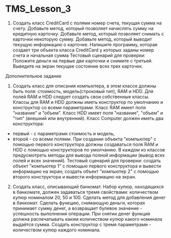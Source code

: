 # TMS_Lesson_3
1. Создать класс CreditCard c полями номер счета, текущая сумма на счету.
   Добавьте метод, который позволяет начислять сумму на кредитную
   карточку.
   Добавьте метод, который позволяет снимать с карточки некоторую сумму.
   Добавьте метод, который выводит текущую информацию о карточке.
   Напишите программу, которая создает три объекта класса CreditCard у
   которых заданы номер счета и начальная сумма
   Тестовый сценарий для проверки:
   Положите деньги на первые две карточки и снимите с третьей.
   Выведите на экран текущее состояние всех трех карточек.

Дополнительное задание
1. Создать класс для описания компьютера, в этом классе должны быть
   поля: стоимость, модель(строковый тип), RAM и HDD.
   Для полей RAM и HDD следует создать свои собственные классы.
   Классы для RAM и HDD должны иметь конструктор по умолчанию и
   конструктор со всеми параметрами.
   Класс RAM имеет поля "название" и "объем".
   Класс HDD имеет поля "название", "объем" и "тип" (внешний или
   внутренний).
   Класс Computer должен иметь два конструктора:
- первый - с параметрами стоимость и модель,
- второй - со всеми полями.
  При создании объекта "компьютер" с помощью первого конструктора
  должны создаваться поля RAM и HDD с помощью конструкторов по
  умолчанию.
  В каждом из классов предусмотреть методы для вывода полной
  информации (вывод всех полей и всех значений).
  Тестовый сценарий для проверки:
  создать объект "компьютер 1" с помощью первого конструктора и
  вывести информацию на экран;
  создать объект "компьютер 2" с помощью второго конструктора и
  вывести информацию на экран.
2. Создать класс, описывающий банкомат.
   Набор купюр, находящихся в банкомате, должен задаваться тремя
   свойствами:
   количеством купюр номиналом 20, 50 и 100.
   Сделать метод для добавления денег в банкомат.
   Сделать функцию, снимающую деньги, которая принимает сумму денег, а
   возвращает булевое значение - успешность выполнения операции.
   При снятии денег функция должна распечатывать каким количеством
   купюр какого номинала выдаётся сумма.
   Создать конструктор с тремя параметрами - количеством купюр каждого
   номинала.
